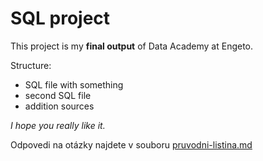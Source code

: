  # SQL project

This project is my **final output** of Data Academy at Engeto.

Structure:

- SQL file with something
- second SQL file
- addition sources

*I hope you really like it.*

Odpovedi na otázky najdete v souboru [pruvodni-listina.md](https://github.com/Engeto-Data-Academy/demo-sql-project-2025-05-20/blob/main/pruvodni-listina.md)
